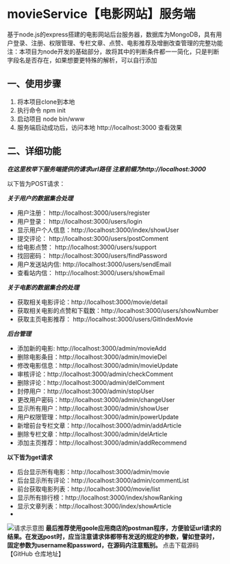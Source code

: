 # movieService【电影网站】服务端
基于node.js的express搭建的电影网站后台服务器，数据库为MongoDB，具有用户登录、注册、权限管理、专栏文章、点赞、电影推荐及增删改查管理的完整功能
注：本项目为node开发的基础部分，故将其中的判断条件都一一简化，只是判断字段名是否存在，如果想要更特殊的解析，可以自行添加

## 一、使用步骤

 1. 将本项目clone到本地
 2. 执行命令 npm init
 3. 启动项目 node bin/www
 4. 服务端启动成功后，访问本地 http://localhost:3000 查看效果

## 二、详细功能

***在这里枚举下服务端提供的请求url路径 注意前缀为http://localhost:3000***

以下皆为POST请求：

***关于用户的数据集合处理***
 - 用户注册： http://localhost:3000/users/register
 - 用户登录： http://localhost:3000/users/login
 - 显示用户个人信息：http://localhost:3000/index/showUser
 - 提交评论： http://localhost:3000/users/postComment
 - 给电影点赞：  http://localhost:3000/users/support
 - 找回密码： http://localhost:3000/users/findPassword
 - 用户发送站内信: http://localhost:3000/users/sendEmail
 - 查看站内信：  http://localhost:3000/users/showEmail

***关于电影的数据集合的处理***

 - 获取相关电影评论：http://localhost:3000/movie/detail
 - 获取相关电影的点赞和下载数：http://localhost:3000/users/showNumber
 - 获取主页电影推荐： http://localhost:3000/users/GitIndexMovie

***后台管理***

 - 添加新的电影: http://localhost:3000/admin/movieAdd
 - 删除电影条目：http://localhost:3000/admin/movieDel
 - 修改电影信息：http://localhost:3000/admin/movieUpdate
 - 审核评论：http://localhost:3000/admin/checkComment
 - 删除评论：http://localhost:3000/admin/delComment
 - 封停用户：http://localhost:3000/admin/stopUser
 - 更改用户密码：http://localhost:3000/admin/changeUser
 - 显示所有用户：http://localhost:3000/admin/showUser
 - 用户权限管理：http://localhost:3000/admin/powerUpdate
 - 新增前台专栏文章：http://localhost:3000/admin/addArticle
 - 删除专栏文章：http://localhost:3000/admin/delArticle
 - 添加主页推荐：http://localhost:3000/admin/addRecommend

**以下皆为get请求**

 

 - 后台显示所有电影：http://localhost:3000/admin/movie
 - 后台显示所有评论：http://localhost:3000/admin/commentList
 - 前台获取电影列表：http://localhost:3000/movie/list
 - 显示所有排行榜：http://localhost:3000/index/showRanking
 - 显示文章列表：http://localhost:3000/index/showArticle
 -
![请求示意图](https://img-blog.csdnimg.cn/20190817085634433.png?x-oss-process=image/watermark,type_ZmFuZ3poZW5naGVpdGk,shadow_10,text_aHR0cHM6Ly9ibG9nLmNzZG4ubmV0L3FxXzM4Nzc0MDAx,size_16,color_FFFFFF,t_70)
**最后推荐使用goole应用商店的postman程序，方便验证url请求的结果。在发送post时，应当注意请求体都带有发送的规定的参数，譬如登录时，固定参数为username和password，在源码内注意甄别。**
点击下载源码【GitHub 仓库地址】
